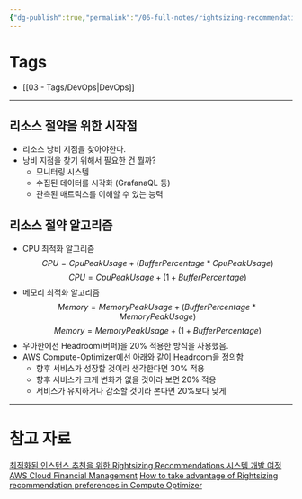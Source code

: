 ```yaml
---
{"dg-publish":true,"permalink":"/06-full-notes/rightsizing-recommendations/","dgPassFrontmatter":true}
---
```


# Tags
- [[03 - Tags/DevOps\|DevOps]]

---
## 리소스 절약을 위한 시작점
- 리소스 낭비 지점을 찾아야한다.
- 낭비 지점을 찾기 위해서 필요한 건 뭘까?
	- 모니터링 시스템
	- 수집된 데이터를 시각화 (GrafanaQL 등)
	- 관측된 매트릭스를 이해할 수 있는 능력
## 리소스 절약 알고리즘
- CPU 최적화 알고리즘
$$ CPU=CpuPeakUsage + (BufferPercentage * CpuPeakUsage)$$
$$ CPU = CpuPeakUsage + (1 + BufferPercentage)$$
- 메모리 최적화 알고리즘
$$ Memory = MemoryPeakUsage + (BufferPercentage * Memory PeakUsage)$$
$$ Memory = MemoryPeakUsage + (1 + BufferPercentage) $$
- 우아한에선 Headroom(버퍼)을 20% 적용한 방식을 사용했음.
- AWS Compute-Optimizer에선 아래와 같이 Headroom을 정의함
	- 향후 서비스가 성장할 것이라 생각한다면 30% 적용
	- 향후 서비스가 크게 변화가 없을 것이라 보면 20% 적용
	- 서비스가 유지하거나 감소할 것이라 본다면 20%보다 낮게
---
# 참고 자료
[최적화된 인스턴스 추천을 위한 Rightsizing Recommendations 시스템 개발 여정](https://techblog.woowahan.com/19685/)
[AWS Cloud Financial Management](https://aws.amazon.com/blogs/aws-cloud-financial-management/)
[How to take advantage of Rightsizing recommendation preferences in Compute Optimizer](https://aws.amazon.com/blogs/aws-cloud-financial-management/how-to-take-advantage-of-rightsizing-recommendation-preferences-in-compute-optimizer/)